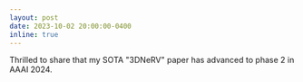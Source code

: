 ```yaml
---
layout: post
date: 2023-10-02 20:00:00-0400
inline: true
---
```


Thrilled to share that my SOTA "3DNeRV" paper has advanced to phase 2 in AAAI 2024.

